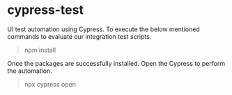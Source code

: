 # cypress-test
UI test automation using Cypress. To execute the below mentioned commands to evaluate our integration test scripts.

> npm install

Once the packages are successfully installed. Open the Cypress to perform the automation.

> npx cypress open
